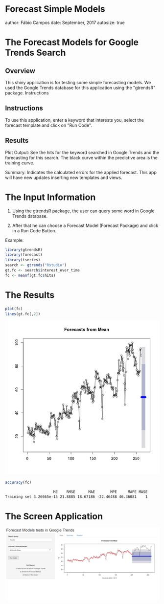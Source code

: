 Forecast Simple Models
========================================================
author: Fábio Campos
date: September, 2017
autosize: true

The Forecast Models for Google Trends Search
========================================================

## Overview

This shiny application is for testing some simple forecasting models. We used the Google Trends database for this application using the "gtrendsR" package.
Instructions

## Instructions

To use this application, enter a keyword that interests you, select the forecast template and click on "Run Code".

## Results

Plot Output: See the hits for the keyword searched in Google Trends and the forecasting for this search. The black curve within the predictive area is the training curve.

Summary: Indicates the calculated errors for the applied forecast. This app will have new updates inserting new templates and views.

The Input Information
========================================================

1) Using the gtrendsR package, the user can query some word in Google Trends database. 

2) After that he can choose a Forecast Model (Forecast Package) and click in a Run Code Button. 

Example: 

```r
library(gtrendsR)
library(forecast)
library(tseries)
search <- gtrends("Rstudio")
gt.fc <- search$interest_over_time
fc <- meanf(gt.fc$hits)
```

The Results
========================================================


```r
plot(fc)
lines(gt.fc[,2])
```

![plot of chunk unnamed-chunk-2](presentationforecast-figure/unnamed-chunk-2-1.png)


```r
accuracy(fc)
```

```
                      ME    RMSE      MAE       MPE     MAPE MASE
Training set 3.26665e-15 21.8885 18.67186 -22.46488 46.36081    1
```


The Screen Application
========================================================

<img src="/presentationforecast-figure/print1.png" alt="">

